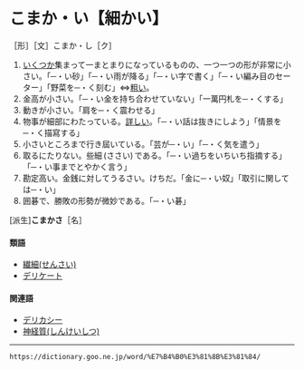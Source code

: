 # こまか・い【細かい】

［形］［文］こまか・し［ク］
1.  [いくつか](いくつか、いくらか)集まって一まとまりになっているものの、一つ一つの形が非常に小さい。「─・い砂」「─・い雨が降る」「─・い字で書く」「─・い編み目のセーター」「野菜を─・く刻む」⇔[粗い](https://dictionary.goo.ne.jp/word/%E7%B2%97%E3%81%84/#jn-7007)。
2.  金高が小さい。「─・い金を持ち合わせていない」「一萬円札を─・くする」
3.  動きが小さい。「肩を─・く震わせる」
4.  物事が細部にわたっている。[詳しい](くわしい（詳しい／委しい／精しい）)。「─・い話は抜きにしよう」「情景を─・く描寫する」
5.  小さいところまで行き屆いている。「芸が─・い」「─・く気を遣う」
6.  取るにたりない。些細 (ささい) である。「─・い過ちをいちいち指摘する」「─・い事までとやかく言う」
7.  勘定高い。金銭に対してうるさい。けちだ。「金に─・い奴」「取引に関しては─・い」
8.  囲碁で、勝敗の形勢が微妙である。「─・い碁」
    

\[派生\]**こまかさ**［名］

#### 類語

-   [繊細(せんさい)](https://dictionary.goo.ne.jp/word/%E7%B9%8A%E7%B4%B0/#jn-126222)
-   [デリケート](https://dictionary.goo.ne.jp/word/%E3%83%87%E3%83%AA%E3%82%B1%E3%83%BC%E3%83%88/#jn-152725)

#### 関連語

-   [デリカシー](https://dictionary.goo.ne.jp/word/%E3%83%87%E3%83%AA%E3%82%AB%E3%82%B7%E3%83%BC/#jn-152721)
-   [神経質(しんけいしつ)](https://dictionary.goo.ne.jp/word/%E7%A5%9E%E7%B5%8C%E8%B3%AA/#jn-113901)

---
`https://dictionary.goo.ne.jp/word/%E7%B4%B0%E3%81%8B%E3%81%84/`